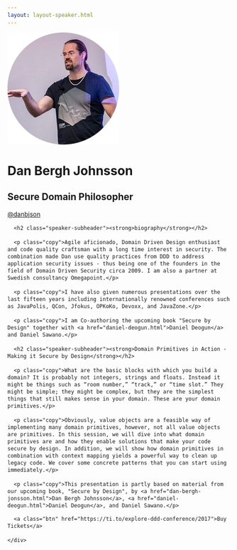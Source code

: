 ```yaml
---
layout: layout-speaker.html
---
```


<div class="container section featured-speaker">
  <div class="row">
    <div class="col-xs-12 col-sm-2 img-container">
      <img class="speaker-page-img" src="../img/speakers/Dan-Bergh-Johnsson-ON.png" />
      </div>
    <div class="col-xs-12 col-sm-10 copy-container">
      <h1 class="speaker-header">Dan Bergh Johnsson</h1>
      <h2 class="speaker-subtitle">Secure Domain Philosopher</h2>
      <p class="copy"><a class="speaker-handle" href="https://twitter.com/@danbjson" target="_blank">@danbjson</a></p>

      <h2 class="speaker-subheader"><strong>biography</strong></h2>

      <p class="copy">Agile aficionado, Domain Driven Design enthusiast and code quality craftsman with a long time interest in security. The combination made Dan use quality practices from DDD to address application security issues - thus being one of the founders in the field of Domain Driven Security circa 2009. I am also a partner at Swedish consultancy Omegapoint.</p>

      <p class="copy">I have also given numerous presentations over the last fifteen years including internationally renowned conferences such as JavaPolis, QCon, Jfokus, OPKoKo, Devoxx, and JavaZone.</p>

      <p class="copy">I am Co-authoring the upcoming book "Secure by Design" together with <a href="daniel-deogun.html">Daniel Deogun</a> and Daniel Sawano.</p>

      <h2 class="speaker-subheader"><strong>Domain Primitives in Action - Making it Secure by Design</strong></h2>

      <p class="copy">What are the basic blocks with which you build a domain? It is probably not integers, strings and floats. Instead it might be things such as “room number,” “track,” or “time slot.” They might be simple; they might be complex, but they are the simplest things that still makes sense in your domain. These are your domain primitives.</p>

      <p class="copy">Obviously, value objects are a feasible way of implementing many domain primitives, however, not all value objects are primitives. In this session, we will dive into what domain primitives are and how they enable solutions that make your code secure by design. In addition, we will show how domain primitives in combination with context mapping yields a powerful way to clean up legacy code. We cover some concrete patterns that you can start using immediately.</p>

      <p class="copy">This presentation is partly based on material from our upcoming book, "Secure by Design", by <a href="dan-bergh-jonsson.html">Dan Bergh Johnsson</a>, <a href="daniel-deogun.html">Daniel Deogun</a>, and Daniel Sawano.</p>

</p>

      <a class="btn" href="https://ti.to/explore-ddd-conference/2017">Buy Tickets</a>

    </div>
</div>
</div>
